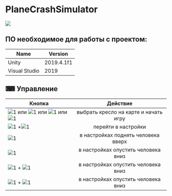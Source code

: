 # PlaneCrashSimulator

![](landing/1.png)

## ПО необходимое для работы с проектом:

|Name         |Version   |
|-------------|----------|
|Unity        |2019.4.1f1|
|Visual Studio|2019      |


## ⌨ Управление <a name = "control"></a>
| Кнопка        | Действие           |
| ------------- |:------------------:|
| ![1](https://github.com/q2apro/keyboard-keys-speedflips/blob/master/single-keys-blank/200dpi/1.png?raw=true) или ![1](https://github.com/q2apro/keyboard-keys-speedflips/blob/master/single-keys-blank/200dpi/2.png?raw=true)  или ![1](https://github.com/q2apro/keyboard-keys-speedflips/blob/master/single-keys-blank/200dpi/3.png?raw=true)  или ![1](https://github.com/q2apro/keyboard-keys-speedflips/blob/master/single-keys-blank/200dpi/4.png?raw=true)      | выбрать кресло на карте и начать игру  |
| ![1](https://github.com/q2apro/keyboard-keys-speedflips/blob/master/single-keys-blank/200dpi/alt.png?raw=true) +![1](https://github.com/q2apro/keyboard-keys-speedflips/blob/master/single-keys-blank/200dpi/w.png?raw=true)   | перейти в настройки |
| ![1](https://github.com/q2apro/keyboard-keys-speedflips/blob/master/single-keys-blank/200dpi/cursor-up.png?raw=true)  | в настройках поднять человека вверх         |
| ![1](https://github.com/q2apro/keyboard-keys-speedflips/blob/master/single-keys-blank/200dpi/cursor-up.png?raw=true)  | в настройках опустить человека вниз         |
|![1](https://github.com/q2apro/keyboard-keys-speedflips/blob/master/single-keys-blank/200dpi/ctrl.png?raw=true) + ![1](https://github.com/q2apro/keyboard-keys-speedflips/blob/master/single-keys-blank/200dpi/cursor-up.png?raw=true)  | в настройках опустить человека вниз         |
|![1](https://github.com/q2apro/keyboard-keys-speedflips/blob/master/single-keys-blank/200dpi/ctrl.png?raw=true) + ![1](https://github.com/q2apro/keyboard-keys-speedflips/blob/master/single-keys-blank/200dpi/cursor-down.png?raw=true)  | в настройках опустить человека вниз         |
